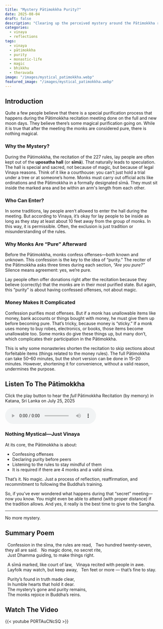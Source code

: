 ```yaml
---
title: "Mystery Pātimokkha Purity?"
date: 2025-08-04
draft: false
description: "Clearing up the perceived mystery around the Pātimokkha recitation, the sīmā boundary, and why monks are considered 'pure' afterward."
categories:
  - vinaya
  - reflections
tags:
  - vinaya
  - pātimokkha
  - purity
  - monastic-life
  - magic
  - bhikkhu
  - theravada
image: "/images/mystical_patimokkha.webp"
featured_image: "/images/mystical_patimokkha.webp"
---
```


## Introduction
Quite a few people believe that there is a special purification process that happens during the Pātimokkha recitation meeting done on the full and new moon days.  They believe there’s some magical purification going on.   While it is true that after the meeting the monks are considered pure, there is nothing magical. 

### Why the Mystery?
During the Pātimokkha, the recitation of the 227 rules, lay people are often kept out of the **uposatha hall** (or **sīmā**). That naturally leads to speculation. The hall is special and sacred, not because of magic, but because of legal Vinaya reasons. Think of it like a courthouse: you can’t just hold a trial under a tree or at someone’s home. Monks must carry out official acts like ordinations and the Pātimokkha in a formally designated sīmā.  They must sit inside the marked area and be within an arm's length from each other.

### Who Can Enter?
In some traditions, lay people aren’t allowed to enter the hall during the meeting. But according to Vinaya, it’s okay for lay people to be inside as long as they stay at least about 10 feet away from the group of monks. In this way, it is permissible.  Often, the exclusion is just tradition or misunderstanding of the rules.

### Why Monks Are “Pure” Afterward
Before the Pātimokkha, monks confess offenses—both known and unknown. This confession is the key to the idea of “purity.” The reciter of the Pātimokkha asks three times during each section, *“Are you pure?”* Silence means agreement: yes, we’re pure.

Lay people often offer donations right after the recitation because they believe (correctly) that the monks are in their most purified state. But again, this “purity” is about having confessed offenses, not about magic.

### Money Makes It Complicated
Confession purifies most offenses. But if a monk has unallowable items like money, bank accounts or things bought with money, he must give them up before becoming pure. That’s tricky, because money is “sticky.” If a monk uses money to buy robes, electronics, or books, those items become unallowable too. Some monks do give these things up, but many don’t, which complicates their participation in the Pātimokkha.

This is why some monasteries shorten the recitation to skip sections about forfeitable items (things related to the money rules). The full Pātimokkha can take 50–60 minutes, but the short version can be done in 15–20 minutes. However, shortening it for convenience, without a valid reason, undermines the purpose.

## Listen To The Pātimokkha
Click the play button to hear the *full* Pātimokkha Recitation (by memory) in Katana, Sri Lanka on July 25, 2025 

<audio controls>
  <source src="https://ia803108.us.archive.org/20/items/patimokkha-25-7-2025/Patimokkha%20%2025-7-2025.m4a" type="audio/mp4">
  Your browser does not support the audio element.
</audio>


### Nothing Mystical—Just Vinaya
At its core, the Pātimokkha is about:
- Confessing offenses  
- Declaring purity before peers  
- Listening to the rules to stay mindful of them 
- It is required if there are 4 monks and a valid sīma.

That’s it. No magic. Just a process of reflection, reaffirmation, and recommitment to following the Buddha’s training.

So, if you’ve ever wondered what happens during that “secret” meeting—now you know. You might even be able to attend (with proper distance) if the tradition allows. And yes, it really is the best time to give to the Sangha.

---

No more mystery.
## Summary Poem
&nbsp;&nbsp;Confession in the sīma, the rules are read,
&nbsp;&nbsp;Two hundred twenty-seven, they all are said. 
&nbsp;&nbsp;No magic done, no secret rite,  
&nbsp;&nbsp;Just Dhamma guiding, to make things right.  

&nbsp;&nbsp;A sīmā marked, like court of law,
&nbsp;&nbsp;Vinaya recited with people in awe.
&nbsp;&nbsp;Layfolk may watch, but keep away,
&nbsp;&nbsp;Ten feet or more — that’s fine to stay.

&nbsp;&nbsp;Purity’s found in truth made clear,  
&nbsp;&nbsp;In humble hearts that hold it dear.  
&nbsp;&nbsp;The mystery’s gone and purity remains,  
&nbsp;&nbsp;The monks rejoice in Buddha’s reins.  

## Watch The Video
{{< youtube P0RTAuCNcSQ >}}
